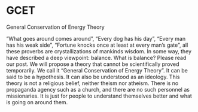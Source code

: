 # GCET
General Conservation of Energy Theory

“What goes around comes around”, “Every dog has his day”, “Every man has his weak side”, “Fortune knocks once at least at every man’s gate”, all these proverbs are crystallizations of mankinds wisdom. In some way, they have described a deep viewpoint: balance. What is balance? Please read our post.
We will propose a theory that cannot be scientifically proved temporarily. We call it “General Conservation of Energy Theory”. It can be said to be a hypothesis. It can also be understood as an ideology. This theory is not a religious belief, neither theism nor atheism. There is no propaganda agency such as a church, and there are no such personnel as missionaries. It is just for people to understand themselves better and what is going on around them.
